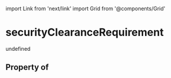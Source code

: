 import Link from 'next/link'
import Grid from '@components/Grid'

# securityClearanceRequirement

undefined

## Property of



